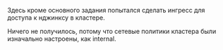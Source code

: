 Здесь кроме основного задания попытался сделать ингресс для доступа к нджинксу в кластере.

Ничего не получилось, потому что сетевые политики кластера были изначально настроены, как internal.